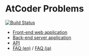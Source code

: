 # AtCoder Problems

[![Build Status](https://travis-ci.org/kenkoooo/AtCoderProblems.svg?branch=master)](https://travis-ci.org/kenkoooo/AtCoderProblems)

- [Front-end web application](./atcoder-problems-frontend/README.md)
- [Back-end server application](./atcoder-problems-backend/README.md)
- [API](./doc/api.md)
- [FAQ (en)](./doc/faq_en.md) / [FAQ (ja)](./doc/faq_ja.md)
